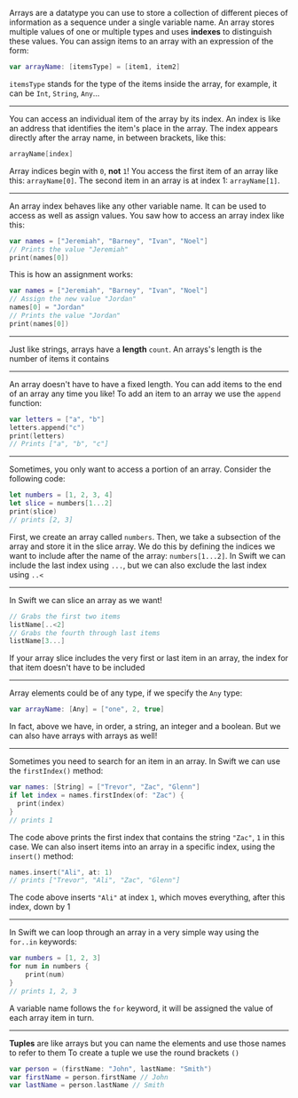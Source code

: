 Arrays are a datatype you can use to store a collection of different pieces of information as a sequence under a single variable name.
An array stores multiple values of one or multiple types and uses **indexes** to distinguish these values.
You can assign items to an array with an expression of the form:
```swift
var arrayName: [itemsType] = [item1, item2]
```
`itemsType` stands for the type of the items inside the array, for example, it can be `Int`, `String`, `Any`...

---

You can access an individual item of the array by its index.
An index is like an address that identifies the item's place in the array.
The index appears directly after the array name, in between brackets, like this:
```swift
arrayName[index]
```

Array indices begin with `0`, **not** `1`! You access the first item of an array like this: `arrayName[0]`.
The second item in an array is at index 1: `arrayName[1]`.

---

An array index behaves like any other variable name.
It can be used to access as well as assign values.
You saw how to access an array index like this:
```swift
var names = ["Jeremiah", "Barney", "Ivan", "Noel"]
// Prints the value "Jeremiah"
print(names[0])
```
This is how an assignment works:
```swift
var names = ["Jeremiah", "Barney", "Ivan", "Noel"]
// Assign the new value "Jordan"
names[0] = "Jordan"
// Prints the value "Jordan"
print(names[0])
```

---

Just like strings, arrays have a **length** `count`.
An arrays's length is the number of items it contains

---

An array doesn't have to have a fixed length.
You can add items to the end of an array any time you like!
To add an item to an array we use the `append` function:
```swift
var letters = ["a", "b"]
letters.append("c")
print(letters)
// Prints ["a", "b", "c"]
```

---

Sometimes, you only want to access a portion of an array.
Consider the following code:
```swift
let numbers = [1, 2, 3, 4]
let slice = numbers[1...2]
print(slice)
// prints [2, 3]
```
First, we create an array called `numbers`.
Then, we take a subsection of the array and store it in the slice array.
We do this by defining the indices we want to include after the name of the array: `numbers[1...2]`.
In Swift we can include the last index using `...`, but we can also exclude the last index using `..<`

---

In Swift we can slice an array as we want!
```swift
// Grabs the first two items
listName[..<2]
// Grabs the fourth through last items
listName[3...]
```
If your array slice includes the very first or last item in an array, the index for that item doesn't have to be included

---

Array elements could be of any type, if we specify the `Any` type:
```swift
var arrayName: [Any] = ["one", 2, true]
```
In fact, above we have, in order, a string, an integer and a boolean.
But we can also have arrays with arrays as well!

---

Sometimes you need to search for an item in an array.
In Swift we can use the `firstIndex()` method:
```swift
var names: [String] = ["Trevor", "Zac", "Glenn"]
if let index = names.firstIndex(of: "Zac") {
  print(index)
}
// prints 1
```
The code above prints the first index that contains the string `"Zac"`, `1` in this case.
We can also insert items into an array in a specific index, using the `insert()` method:
```swift
names.insert("Ali", at: 1)
// prints ["Trevor", "Ali", "Zac", "Glenn"]
```
The code above inserts `"Ali"` at index `1`, which moves everything, after this index, down by 1

---

In Swift we can loop through an array in a very simple way using the `for..in` keywords:
```swift
var numbers = [1, 2, 3]
for num in numbers {
	print(num)
}
// prints 1, 2, 3 
```
A variable name follows the `for` keyword, it will be assigned the value of each array item in turn.

---

**Tuples** are like arrays but you can name the elements and use those names to refer to them
To create a tuple we use the round brackets `()` 
```swift
var person = (firstName: "John", lastName: "Smith")
var firstName = person.firstName // John
var lastName = person.lastName // Smith
```
